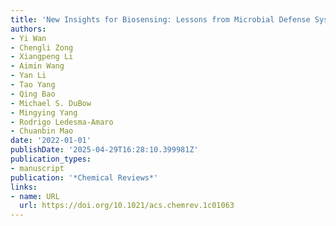 ```yaml
---
title: 'New Insights for Biosensing: Lessons from Microbial Defense Systems'
authors:
- Yi Wan
- Chengli Zong
- Xiangpeng Li
- Aimin Wang
- Yan Li
- Tao Yang
- Qing Bao
- Michael S. DuBow
- Mingying Yang
- Rodrigo Ledesma‐Amaro
- Chuanbin Mao
date: '2022-01-01'
publishDate: '2025-04-29T16:28:10.399981Z'
publication_types:
- manuscript
publication: '*Chemical Reviews*'
links:
- name: URL
  url: https://doi.org/10.1021/acs.chemrev.1c01063
---
```

